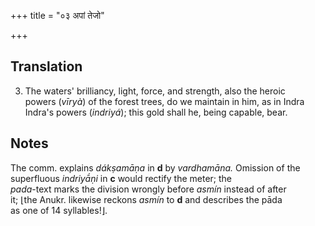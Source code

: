 +++
title = "०३ अपां तेजो"

+++
## Translation
3. The waters' brilliancy, light, force, and strength, also the heroic  
powers (*vīryà*) of the forest trees, do we maintain in him, as in Indra  
Indra's powers (*indriyá*); this gold shall he, being capable, bear.

## Notes
The comm. explains *dákṣamāṇa* in **d** by *vardhamāna.* Omission of the  
superfluous *indriyā́ṇi* in **c** would rectify the meter; the  
*pada*-text marks the division wrongly before *asmín* instead of after  
it; ⌊the Anukr. likewise reckons *asmín* to **d** and describes the pāda  
as one of 14 syllables!⌋.
